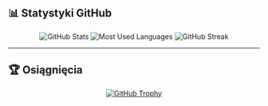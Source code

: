 ## 📊 Statystyki GitHub

<div align="center">
  <img src="https://github-readme-stats.vercel.app/api?username=OhTeaKay&show_icons=true&theme=radical" alt="GitHub Stats" />
  <img src="https://github-readme-stats.vercel.app/api/top-langs/?username=OhTeaKay&layout=compact&theme=radical" alt="Most Used Languages" />
  <img src="https://streak-stats.demolab.com?user=OhTeaKay&theme=radical&hide_border=true" alt="GitHub Streak" />
</div>

---

## 🏆 Osiągnięcia

<div align="center">
  <a href="https://github.com/ryo-ma/github-profile-trophy">
    <img src="https://github-profile-trophy.vercel.app/?username=OhTeaKay" alt="GitHub Trophy" />
  </a>
</div>

